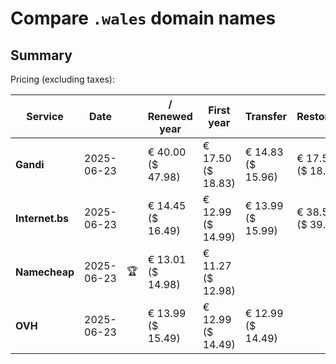 # Compare `.wales` domain names

## Summary

Pricing (excluding taxes):

| Service | Date |  | / Renewed year | First year | Transfer | Restoration |
|--|--|--|--|--|--|--|
| **Gandi** | 2025-06-23 |  | € 40.00<br>($ 47.98) | € 17.50<br>($ 18.83) | € 14.83<br>($ 15.96) | € 17.50<br>($ 18.83) |
| **Internet.bs** | 2025-06-23 |  | € 14.45<br>($ 16.49) | € 12.99<br>($ 14.99) | € 13.99<br>($ 15.99) | € 38.59<br>($ 39.59) |
| **Namecheap** | 2025-06-23 | 🏆 | € 13.01<br>($ 14.98) | € 11.27<br>($ 12.98) |  |  |
| **OVH** | 2025-06-23 |  | € 13.99<br>($ 15.49) | € 12.99<br>($ 14.49) | € 12.99<br>($ 14.49) |  |
